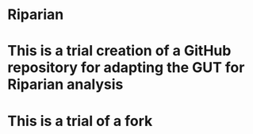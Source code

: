 # Riparian
# This is a trial creation of a GitHub repository for adapting the GUT for Riparian analysis
# This is a trial of a fork
